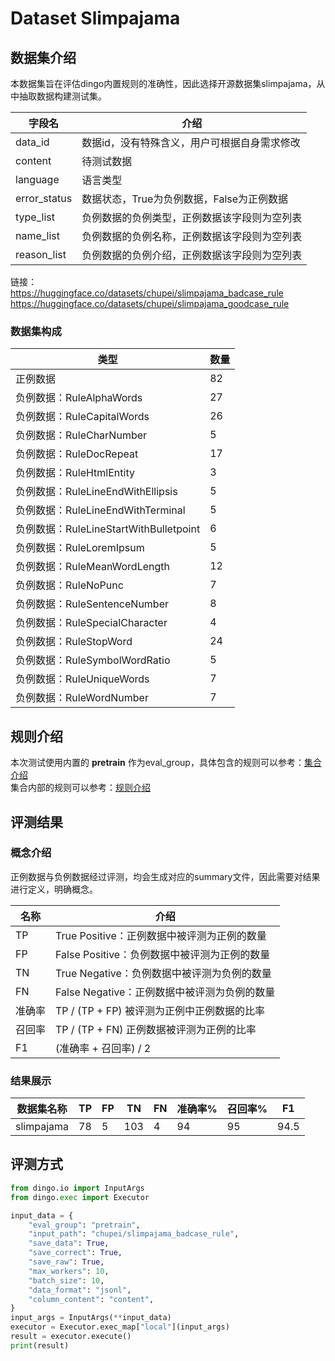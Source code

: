 # Dataset Slimpajama

## 数据集介绍
本数据集旨在评估dingo内置规则的准确性，因此选择开源数据集slimpajama，从中抽取数据构建测试集。  

| 字段名          | 介绍                                       |
|--------------|------------------------------------------| 
| data_id      | 数据id，没有特殊含义，用户可根据自身需求修改                  |
| content      | 待测试数据                                    |
| language     | 语言类型                                     |
| error_status | 数据状态，True为负例数据，False为正例数据                |
| type_list    | 负例数据的负例类型，正例数据该字段则为空列表                   |
| name_list    | 负例数据的负例名称，正例数据该字段则为空列表                   | 
| reason_list  | 负例数据的负例介绍，正例数据该字段则为空列表                   | 

链接：  
https://huggingface.co/datasets/chupei/slimpajama_badcase_rule  
https://huggingface.co/datasets/chupei/slimpajama_goodcase_rule

### 数据集构成
| 类型                                | 数量 |
|-----------------------------------|----|
| 正例数据                              | 82 |
| 负例数据：RuleAlphaWords               | 27 |
| 负例数据：RuleCapitalWords             | 26 |
| 负例数据：RuleCharNumber               | 5  |
| 负例数据：RuleDocRepeat                | 17 |
| 负例数据：RuleHtmlEntity               | 3  |
| 负例数据：RuleLineEndWithEllipsis      | 5  |
| 负例数据：RuleLineEndWithTerminal      | 5  |
| 负例数据：RuleLineStartWithBulletpoint | 6  |
| 负例数据：RuleLoremIpsum               | 5  |
| 负例数据：RuleMeanWordLength           | 12 |
| 负例数据：RuleNoPunc                   | 7  |
| 负例数据：RuleSentenceNumber           | 8  |
| 负例数据：RuleSpecialCharacter         | 4  |
| 负例数据：RuleStopWord                 | 24 |
| 负例数据：RuleSymbolWordRatio          | 5  |
| 负例数据：RuleUniqueWords              | 7  |
| 负例数据：RuleWordNumber               | 7  |

## 规则介绍
本次测试使用内置的 **pretrain** 作为eval_group，具体包含的规则可以参考：[集合介绍](../groups.md)  
集合内部的规则可以参考：[规则介绍](../rules.md)

## 评测结果
### 概念介绍
正例数据与负例数据经过评测，均会生成对应的summary文件，因此需要对结果进行定义，明确概念。

| 名称  | 介绍                            |
|-----|-------------------------------|
| TP  | True Positive：正例数据中被评测为正例的数量  |
| FP  | False Positive：负例数据中被评测为正例的数量 |
| TN  | True Negative：负例数据中被评测为负例的数量  |
| FN  | False Negative：正例数据中被评测为负例的数量 |
| 准确率 | TP / (TP + FP) 被评测为正例中正例数据的比率 |
| 召回率 | TP / (TP + FN) 正例数据被评测为正例的比率  |
| F1  | (准确率 + 召回率) / 2               |
 
### 结果展示
| 数据集名称      | TP | FP | TN  | FN | 准确率% | 召回率% | F1   | 
|------------|----|----|-----|----|------|------|------|
| slimpajama | 78 | 5  | 103 | 4  | 94   | 95   | 94.5 | 

## 评测方式

```python
from dingo.io import InputArgs
from dingo.exec import Executor

input_data = {
    "eval_group": "pretrain",
    "input_path": "chupei/slimpajama_badcase_rule",  
    "save_data": True,
    "save_correct": True,
    "save_raw": True,
    "max_workers": 10,
    "batch_size": 10,
    "data_format": "jsonl",
    "column_content": "content",
}
input_args = InputArgs(**input_data)
executor = Executor.exec_map["local"](input_args)
result = executor.execute()
print(result)
```